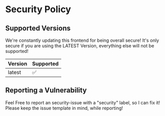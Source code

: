 # Security Policy

## Supported Versions

We're constantly updating this frontend for being overall secure! It's only secure if you are using the LATEST Version, everything else will not be supported!

| Version | Supported          |
| ------- | ------------------ |
| latest  | :white_check_mark: |

## Reporting a Vulnerability

Feel Free to report an security-issue with a "security" label, so I can fix it! Please keep the issue template in mind, while reporting!
